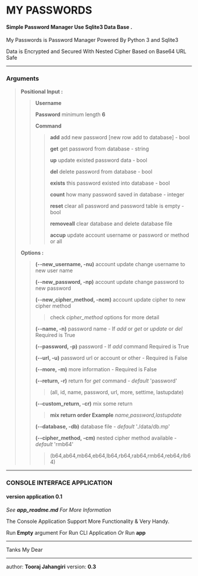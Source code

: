 # MY PASSWORDS

#### Simple Password Manager Use Sqlite3 Data Base .

My Passwords is Password Manager Powered By Python 3 and Sqlite3

Data is Encrypted and Secured With Nested Cipher Based on Base64 URL Safe

---

### Arguments

> **Positional Input :**
>
> > **Username**
> >
> > **Password**    minimum length **6** 
> >
> > **Command**
> >
> > > **add**  add new password [new row add to database] - bool
> > >
> > > **get**  get password from database - string
> > >
> > > **up**   update existed password data - bool
> > >
> > > **del**  delete password from database - bool
> > >
> > > **exists** this password existed into database - bool
> > >
> > > **count**  how many password saved in database - integer
> > >
> > > **reset**  clear all password and password table is empty - bool
> > >
> > > **removeall** clear database and delete database file
> > >
> > > **accup** update account username or password or method or all
>
> **Options :**
>
> > **(--new_username, -nu)** account update change username to new user name
> >
> > **(--new_password, -np)** account update change password to new password
> >
> > **(--new_cipher_method, -ncm)** account update cipher to new cipher method
> >
> > > check *cipher_method* options for more detail
> >
> > **(--name, -n)**  password name - If *add* or *get* or *update* or *del* Required is True
> >
> > **(--password, -p)** password - If *add* command Required is True
> >
> > **(--url, -u)**  password url or account or other - Required is False
> >
> > **(--more, -m)**  more information - Required is False
> >
> > **(--return, -r)** return for *get* command - *default* 'password'
> >
> > > (all, id, name, password, url, more, settime, lastupdate)
> >
> > **(--custom_return, -cr)** mix some return
> >
> > > **mix return order Example** *name,password,lastupdate*
> >
> > **(--database, -db)**  database file - *default* './data/db.mp'
> >
> > **(--cipher_method, -cm)**  nested cipher method available - *default* 'rmb64'
> >
> > > (b64,ab64,mb64,eb64,lb64,rb64,rab64,rmb64,reb64,rlb64) 
> > >
> > > [more info]: https://pypi.org/project/nested-cipher/#description	"nested_cipher"

---

### CONSOLE  INTERFACE  APPLICATION

#### version application 0.1

*See **app_readme.md** For More Information*

The Console Application Support More Functionality & Very Handy.

Run **Empty** argument For Run CLI Application *Or* Run **app**

---

Tanks My Dear

---

author: **Tooraj Jahangiri** version: **0.3**
